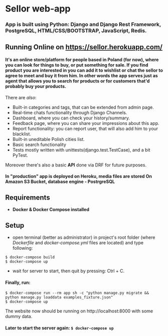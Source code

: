 # Sellor web-app
### App is built using Python: Django and Django Rest Framework, PostgreSQL, HTML/CSS/BOOTSTRAP, JavaScript, Redis.
## Running Online on https://sellor.herokuapp.com/
#### It's an online store/platform for people based in Poland (for now), where you can look for things to buy, or put something for sale. If you find product you are interested in you can add it to wishlist or chat the sellor to agree to meet and buy it from him. In other words the app serves just as agent that allows you to search for products or for customers that'd probably buy your products.
There are *also*:
  - Built-in categories and tags, that can be extended from admin page.
  - Real-time chats functionality through Django Channels.
  - Dashboard, where you can check your history/summary.
  - Feedback page, where you can share your impressions about this app.
  - Report functionality: you can report user, that will also add him to your blacklist.
  - Built-in uneditable Polish cities list.
  - Basic search functionality
  - Tests mostly written with unittests(django.test.TestCase), and a bit PyTest.
  
Moreover there's also a basic **API** done via DRF for future purposes.
#### In "production" app is deployed on Heroku, media files are stored On Amazon S3 Bucket, database engine - PostrgreSQL 

## Requirements
 - **Docker & Docker Compose installed**
 
## Setup
 - open terminal (better as administrator) in project's root folder (where *Dockerfile* and *docker-compose.yml* files are located) and type following:
```
$ docker-compose build
$ docker-compose up
```
 - wait for server to start, then quit by pressing: Ctrl + C.
#### Finally, run:
```
$ docker-compose run --rm app sh -c "python manage.py migrate && python manage.py loaddata examples_fixture.json"
$ docker-compose up
```
The website now should be running on http://localhost:8000 with some dummy data.
#### Later to start the server again: ```$ docker-compose up```
